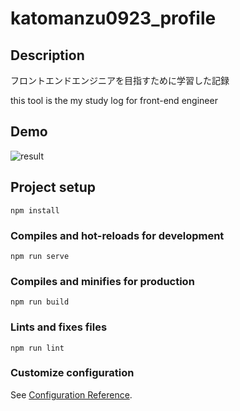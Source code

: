 # katomanzu0923_profile

## Description
フロントエンドエンジニアを目指すために学習した記録

this tool is the my study log for front-end engineer

## Demo

![result](f0d63d25708f09acfda94815e906e244.gif)






## Project setup
```
npm install
```

### Compiles and hot-reloads for development
```
npm run serve
```

### Compiles and minifies for production
```
npm run build
```

### Lints and fixes files
```
npm run lint
```

### Customize configuration
See [Configuration Reference](https://cli.vuejs.org/config/).
